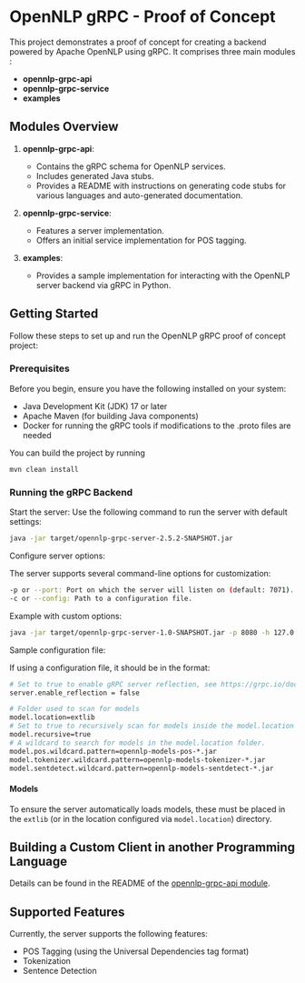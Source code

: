 # OpenNLP gRPC - Proof of Concept

This project demonstrates a proof of concept for creating a backend powered by Apache OpenNLP using gRPC. It comprises three main modules : 

- **opennlp-grpc-api**
- **opennlp-grpc-service**
- **examples**

## Modules Overview

1. **opennlp-grpc-api**:
    - Contains the gRPC schema for OpenNLP services.
    - Includes generated Java stubs.
    - Provides a README with instructions on generating code stubs for various languages and auto-generated documentation.
 

2. **opennlp-grpc-service**:
    - Features a server implementation.
    - Offers an initial service implementation for POS tagging.

3. **examples**:
    - Provides a sample implementation for interacting with the OpenNLP server backend via gRPC in Python.

## Getting Started

Follow these steps to set up and run the OpenNLP gRPC proof of concept project:

### Prerequisites
Before you begin, ensure you have the following installed on your system:

- Java Development Kit (JDK) 17 or later
- Apache Maven (for building Java components)
- Docker for running the gRPC tools if modifications to the .proto files are needed

You can build the project by running

```
mvn clean install
```

### Running the gRPC Backend

Start the server: Use the following command to run the server with default settings:

```bash
java -jar target/opennlp-grpc-server-2.5.2-SNAPSHOT.jar
```

Configure server options: 

The server supports several command-line options for customization:

```bash
-p or --port: Port on which the server will listen on (default: 7071).
-c or --config: Path to a configuration file.
```

Example with custom options:

```bash
java -jar target/opennlp-grpc-server-1.0-SNAPSHOT.jar -p 8080 -h 127.0.0.1 -c ./server-config.ini
```

Sample configuration file: 

If using a configuration file, it should be in the format:

```bash
# Set to true to enable gRPC server reflection, see https://grpc.io/docs/guides/reflection/
server.enable_reflection = false

# Folder used to scan for models
model.location=extlib
# Set to true to recursively scan for models inside the model.location folder.
model.recursive=true
# A wildcard to search for models in the model.location folder.
model.pos.wildcard.pattern=opennlp-models-pos-*.jar
model.tokenizer.wildcard.pattern=opennlp-models-tokenizer-*.jar
model.sentdetect.wildcard.pattern=opennlp-models-sentdetect-*.jar
```

#### Models

To ensure the server automatically loads models, these must be placed in the `extlib` (or in the location configured via `model.location`) directory. 

## Building a Custom Client in another Programming Language

Details can be found in the README of the [opennlp-grpc-api module](opennlp-grpc-api/README.md).

## Supported Features

Currently, the server supports the following features:

- POS Tagging (using the Universal Dependencies tag format)
- Tokenization
- Sentence Detection



